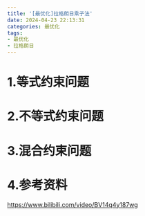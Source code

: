 ```yaml
---
title: '[最优化]拉格朗日乘子法'
date: 2024-04-23 22:13:31
categories: 最优化
tags: 
- 最优化
- 拉格朗日
---
```


# 1.等式约束问题





# 2.不等式约束问题





# 3.混合约束问题





# 4.参考资料

https://www.bilibili.com/video/BV14q4y187wg


